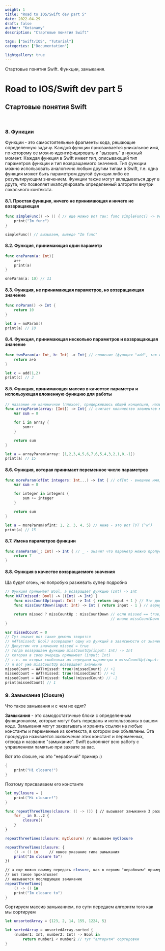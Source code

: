 ```yaml
---
weight: 1
title: "Road to IOS/Swift dev part 5"
date: 2022-04-29
draft: false
author: "Kotanamy"
description: "Стартовые понятия Swift"

tags: ["Swift/IOS", "Tutorial"]
categories: ["Documentation"]

lightgallery: true
---
```


Стартовые понятия Swift. Функции, замыкания.

<!--more-->

# Road to IOS/Swift dev part 5
## **Стартовые понятия Swift**

<br>

### 8. Функции

Функции - это самостоятельные фрагменты кода, решающие определенную задачу. Каждой функции присваивается уникальное имя, по которому ее можно идентифицировать и "вызвать" в нужный момент. Каждая функция в Swift имеет тип, описывающий тип параметров функции и тип возвращаемого значения. Тип функции можно использовать аналогично любым другим типам в Swift, т.е. одна функция может быть параметром другой функции либо ее результирующим значением. Функции также могут вкладываться друг в друга, что позволяет икапсулировать определенный алгоритм внутри локального контекста.

#### 8.1. Простая функция, ничего не принимающая и ничего не возвращающая

```Swift
func simpleFunc() -> () { // еще можно вот так: func simpleFunc() -> Void{} или func simpleFunc(){}
    print("Im func")
}

simpleFunc() // вызываем, выведе "Im func"
```

#### 8.2. Функция, принимающая один параметр

```Swift
func oneParam(a: Int){
    a++
    print(a)
}

oneParam(a: 10) // 11
```

#### 8.3. Функция, не принимающая параметров, но возвращающая значение

```Swift
func noParam() -> Int {
    return 10
}

let a = noParam()
print(a) // 10
```

#### 8.4. Функция, принимающая несколько параметров и возвращающая значение

```Swift
func twoParam(a: Int, b: Int) -> Int{ // сложение (функция "add", так сказать)
    return a+b
}

let c = add(1,2)
print(c) // 3
```

#### 8.5. Функция, принимающая массив в качестве параметра и использующая вложенную функцию для работы

```Swift
// название не каноничное (плохое), придерживаюсь общей концепции, назвал бы arrayCounter
func arrayParam(array: [Int]) -> Int{ // считает количество элементов массив
    var sum = 0

    for i in array {
        sum++
    }

    return sum
}

let a = arrayParam(array: [1,2,3,4,5,6,7,6,5,4,3,2,1,0,-1])
print(a) // 15
```

#### 8.6. Функция, которая принимает переменное число параметров

```Swift
func moreParam(ofInt integers: Int...) -> Int { // ofInt - внешнее имя, используется ниже
    var sum = 0

    for integer in integers {
        sum += integer
    }

    return sum
}

let a = moreParam(ofInt: 1, 2, 3, 4, 5) // ниже - это вот ТУТ (^w^)
print(a) // 15
```

#### 8.7. Имена параметров функции

```Swift
func nameParam(_: Int) -> Int { // _ - значит что параметр можно пропустить
    return 7
}
```

#### 8.8. Функция в качестве возвращаемого значения

Ща будет огонь, но попробую разжевать супер подробно

```Swift
// Функция принимает Bool, а возвращает функцию (Int) -> Int
func WAT(missed: Bool) -> ((Int) -> Int) { 
    func missCountUp(input: Int) -> Int { return input + 1 } // Эти две функции создаем чтобы
    func missCountDown(input: Int) -> Int { return input - 1 } // вернуть их

    return missed ? missCountUp : missCountDown // если missed == true, то вернем missCountUp,
                                                // иначе missCountDown
}

var missedCount = 0
// Тут значит вот такие демоны творятся
// WAT(missed: Bool) возвращает одну из функций в зависимости от значения missed
// Допустим что значение missed = true
// тогда возвращаем функцию missCountUp(input: Int) -> Int
// которая в свою очередь принимает (input: Int)
// т.е. во вторых скобочках мы передаем параметры в missCountUp(input: Int) -> Int
// и вот уже missCountUp возвращает значение
missedCount = WAT(missed: true)(missedCount) // +1 
missedCount = WAT(missed: true)(missedCount) // +1
missedCount = WAT(missed: false)(missedCount) // -1
print(missedCount) // 1
```

### 9. Замыкания (Closure)

Что такое замыкания и с чем их едят?

**Замыкания** - это самодостаточные блоки с определенным функционалом, которые могут быть переданы и использованы в вашем коде. Замыкания могут захватывать и хранить ссылки на любые константы и переменные из контекста, в котором они объявлены. Эта процедура называется *заключение* этих констант и переменных, отсюда и название "замыкание". Swift выполняет всю работу с управлением памятью при захвате за вас.

Вот это closure, но это "нерабочий" пример :)
```Swift
{
    print("Hi closure!")
}
```
Поэтому присваиваем его константе
```Swift
let myClosure = {
    print("Hi closure!")
}

func repeatThreeTimes(closure: () -> ()) { // вызывает замыкание 3 раза
    for _ in 0...2 {
        closure()
    }
}

repeatThreeTimes(closure: myClosure) // вызываем myClosure

repeatThreeTimes(closure: {
    () -> () in     // явное указание типа замыкания
    print("Im closure to")
})

// а еще можно самому передать closure, как в первом "нерабочем" примере
// вот такое прокатывает
// называется последующее замыкание
repeatThreeTimes{
    () -> () in
    print("Im closure to")
}
```

Сортируем массив замыканием, по сути передаем алгоритм того как мы сортируем
```Swift
let unsortedArray = {123, 2, 14, 155, 1224, 5}

let sortedArray = unsortedArray.sorted {
    (number1: Int, number2: Int) -> Bool in
        return number1 < number2 // тут "алгоритм" сортировки
}
```


